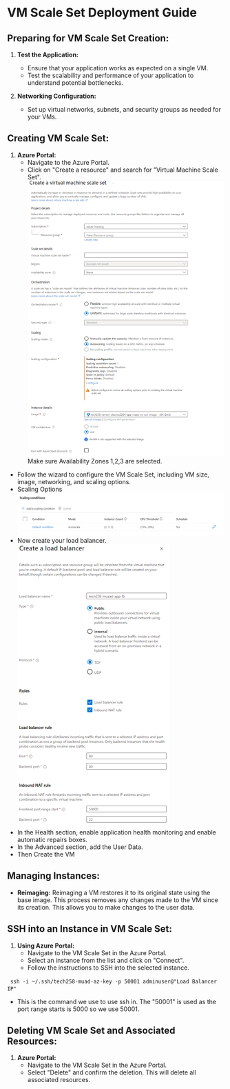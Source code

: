 # VM Scale Set Deployment Guide

## Preparing for VM Scale Set Creation:

1. **Test the Application:**
   - Ensure that your application works as expected on a single VM.
   - Test the scalability and performance of your application to understand potential bottlenecks.

2. **Networking Configuration:**
   - Set up virtual networks, subnets, and security groups as needed for your VMs.

## Creating VM Scale Set:

1. **Azure Portal:**
   - Navigate to the Azure Portal.
   - Click on "Create a resource" and search for "Virtual Machine Scale Set".
  ![alt text](images/createvmss.png)
  Make sure Availability Zones 1,2,3 are selected.
- Follow the wizard to configure the VM Scale Set, including VM size, image, networking, and scaling options.
- Scaling Options 
  ![alt text](images/scaling.png)
- Now create your load balancer.
  ![alt text](images/cerateload.png)
- In the Health section, enable application health monitoring and enable automatic repairs boxes.
- In the Advanced section, add the User Data.
- Then Create the VM
  

## Managing Instances:

- **Reimaging:** Reimaging a VM restores it to its original state using the base image. This process removes any changes made to the VM since its creation. This allows you to make changes to the user data.


## SSH into an Instance in VM Scale Set:

1. **Using Azure Portal:**
   - Navigate to the VM Scale Set in the Azure Portal.
   - Select an instance from the list and click on "Connect".
   - Follow the instructions to SSH into the selected instance.
  
  ``` ssh -i ~/.ssh/tech258-muad-az-key -p 50001 adminuser@"Load Balancer IP"```

  - This is the command we use to use ssh in. The "50001" is used as the port range starts is 5000 so we use 50001.

## Deleting VM Scale Set and Associated Resources:

1. **Azure Portal:**
   - Navigate to the VM Scale Set in the Azure Portal.
   - Select "Delete" and confirm the deletion. This will delete all associated resources.


